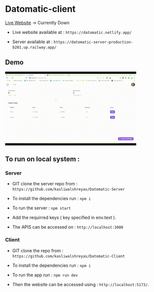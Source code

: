# Datomatic-client

[Live Website](https://datomatic.netlify.app/) -> Currently Down

* Live website available at : ```https://datomatic.netlify.app/```

* Server available at : ```https://datomatic-server-production-b281.up.railway.app/```

## Demo

![dome](./public/websiteDatomaticGIF.gif)

## To run on local system :

### Server

* GIT clone the server repo from : ```https://github.com/kasliwalshreyas/Datomatic-Server``` 

* To install the dependencies run : ```npm i``` 

* To run the server : ```npm start```

* Add the requirred keys ( key specified in env.text ).

* The APIS can be accessed on : ```http://localhost:3000```

### Client

* GIT clone the repo from : ```https://github.com/kasliwalshreyas/Datomatic-Client```

* To install the dependencies run : ```npm i```

* To run the app run : ```npm run dev```

* Then the website can be accessed using : ```http://localhost:5173/```.
